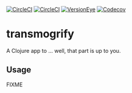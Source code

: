 
[![CircleCI](https://circleci.com/gh/Severed-Infinity/transmogrify.svg?style=svg&circle-token=b08d369d25be831f9cb5700038b578eb7e24f4c8)](https://circleci.com/gh/Severed-Infinity/transmogrify) 
[![CircleCI](https://img.shields.io/circleci/project/github/RedSparr0w/node-csgo-parser.svg)](https://github.com/Severed-Infinity/transmogrify)   [![VersionEye](https://img.shields.io/versioneye/d/ruby/rails.svg)](https://github.com/Severed-Infinity/transmogrify)  [![Codecov](https://img.shields.io/codecov/c/github/codecov/example-python.svg)](https://github.com/Severed-Infinity/transmogrify)
# transmogrify

A Clojure app to ... well, that part is up to you.

## Usage

FIXME
